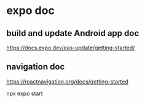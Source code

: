 # expo doc

## build and update Android app doc

<https://docs.expo.dev/eas-update/getting-started/>

## navigation doc

<https://reactnavigation.org/docs/getting-started>

npx expo start
